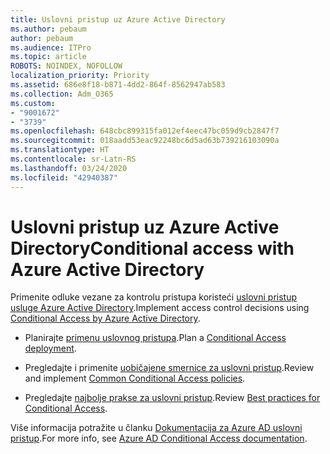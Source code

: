 ```yaml
---
title: Uslovni pristup uz Azure Active Directory
ms.author: pebaum
author: pebaum
ms.audience: ITPro
ms.topic: article
ROBOTS: NOINDEX, NOFOLLOW
localization_priority: Priority
ms.assetid: 686e8f18-b871-4dd2-864f-8562947ab583
ms.collection: Adm_O365
ms.custom:
- "9001672"
- "3739"
ms.openlocfilehash: 648cbc899315fa012ef4eec47bc059d9cb2847f7
ms.sourcegitcommit: 018aadd53eac92248bc6d5ad63b739216103090a
ms.translationtype: HT
ms.contentlocale: sr-Latn-RS
ms.lasthandoff: 03/24/2020
ms.locfileid: "42940387"
---
```

# <a name="conditional-access-with-azure-active-directory"></a><span data-ttu-id="4d989-102">Uslovni pristup uz Azure Active Directory</span><span class="sxs-lookup"><span data-stu-id="4d989-102">Conditional access with Azure Active Directory</span></span>

<span data-ttu-id="4d989-103">Primenite odluke vezane za kontrolu pristupa koristeći [uslovni pristup usluge Azure Active Directory](https://docs.microsoft.com/azure/active-directory/conditional-access/overview).</span><span class="sxs-lookup"><span data-stu-id="4d989-103">Implement access control decisions using [Conditional Access by Azure Active Directory](https://docs.microsoft.com/azure/active-directory/conditional-access/overview).</span></span>

- <span data-ttu-id="4d989-104">Planirajte [primenu uslovnog pristupa](https://docs.microsoft.com/azure/active-directory/conditional-access/plan-conditional-access).</span><span class="sxs-lookup"><span data-stu-id="4d989-104">Plan a [Conditional Access deployment](https://docs.microsoft.com/azure/active-directory/conditional-access/plan-conditional-access).</span></span> 

- <span data-ttu-id="4d989-105">Pregledajte i primenite [uobičajene smernice za uslovni pristup](https://docs.microsoft.com/azure/active-directory/conditional-access/concept-conditional-access-policy-common).</span><span class="sxs-lookup"><span data-stu-id="4d989-105">Review and implement [Common Conditional Access policies](https://docs.microsoft.com/azure/active-directory/conditional-access/concept-conditional-access-policy-common).</span></span>

- <span data-ttu-id="4d989-106">Pregledajte [najbolje prakse za uslovni pristup](https://docs.microsoft.com/azure/active-directory/conditional-access/best-practices).</span><span class="sxs-lookup"><span data-stu-id="4d989-106">Review [Best practices for Conditional Access](https://docs.microsoft.com/azure/active-directory/conditional-access/best-practices).</span></span>

<span data-ttu-id="4d989-107">Više informacija potražite u članku [Dokumentacija za Azure AD uslovni pristup](https://docs.microsoft.com/azure/active-directory/conditional-access/).</span><span class="sxs-lookup"><span data-stu-id="4d989-107">For more info, see [Azure AD Conditional Access documentation](https://docs.microsoft.com/azure/active-directory/conditional-access/).</span></span>
